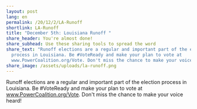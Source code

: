 ```yaml
---
layout: post
lang: en
permalink: /20/12/2/LA-Runoff
shortlink: LA-Runoff
title: "December 5th: Louisiana Runoff "
share_header: You're almost done!
share_subhead: Use these sharing tools to spread the word
share_text: "Runoff elections are a regular and important part of the election
  process in Louisiana. Be #VoteReady and make your plan to vote at
  www.PowerCoalition.org/Vote. Don't miss the chance to make your voice heard!"
share_image: /assets/uploads/la-runoff.png
---
```

<!--StartFragment-->

Runoff elections are a regular and important part of the election process in Louisiana. Be #VoteReady and make your plan to vote at www.PowerCoalition.org/Vote. Don't miss the chance to make your voice heard!

<!--EndFragment-->